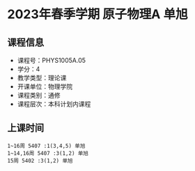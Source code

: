 # 2023年春季学期 原子物理A 单旭






## 课程信息

- 课程号：PHYS1005A.05
- 学分：4
- 教学类型：理论课
- 开课单位：物理学院
- 课程类别：通修
- 课程层次：本科计划内课程

## 上课时间

```
1~16周 5407 :1(3,4,5) 单旭
1~14,16周 5407 :3(1,2) 单旭
15周 5402 :3(1,2) 单旭
```

